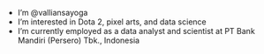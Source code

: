 - I’m @valliansayoga
- I’m interested in Dota 2, pixel arts, and data science
- I’m currently employed as a data analyst and scientist at PT Bank Mandiri (Persero) Tbk., Indonesia


<!---
valliansayoga/valliansayoga is a ✨ special ✨ repository because its `README.md` (this file) appears on your GitHub profile.
You can click the Preview link to take a look at your changes.
--->
